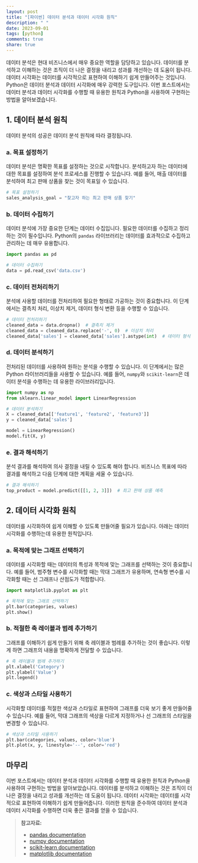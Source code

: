 ```yaml
---
layout: post
title: "[파이썬] 데이터 분석과 데이터 시각화 원칙"
description: " "
date: 2023-09-01
tags: [python]
comments: true
share: true
---
```


데이터 분석은 현대 비즈니스에서 매우 중요한 역할을 담당하고 있습니다. 데이터를 분석하고 이해하는 것은 조직이 더 나은 결정을 내리고 성과를 개선하는 데 도움이 됩니다. 데이터 시각화는 데이터를 시각적으로 표현하여 이해하기 쉽게 만들어주는 것입니다. Python은 데이터 분석과 데이터 시각화에 매우 강력한 도구입니다. 이번 포스트에서는 데이터 분석과 데이터 시각화를 수행할 때 유용한 원칙과 Python을 사용하여 구현하는 방법을 알아보겠습니다.

## 1. 데이터 분석 원칙

데이터 분석의 성공은 데이터 분석 원칙에 따라 결정됩니다.

### a. 목표 설정하기

데이터 분석은 명확한 목표를 설정하는 것으로 시작합니다. 분석하고자 하는 데이터에 대한 목표를 설정하여 분석 프로세스를 진행할 수 있습니다. 예를 들어, 매출 데이터를 분석하여 최고 판매 상품을 찾는 것이 목표일 수 있습니다.

```python
# 목표 설정하기
sales_analysis_goal = "찾고자 하는 최고 판매 상품 찾기"
```

### b. 데이터 수집하기

데이터 분석에 가장 중요한 단계는 데이터 수집입니다. 필요한 데이터를 수집하고 정리하는 것이 필수입니다. Python의 `pandas` 라이브러리는 데이터를 효과적으로 수집하고 관리하는 데 매우 유용합니다.

```python
import pandas as pd

# 데이터 수집하기
data = pd.read_csv('data.csv')
```

### c. 데이터 전처리하기

분석에 사용할 데이터를 전처리하여 필요한 형태로 가공하는 것이 중요합니다. 이 단계에서는 결측치 처리, 이상치 제거, 데이터 형식 변환 등을 수행할 수 있습니다.

```python
# 데이터 전처리하기
cleaned_data = data.dropna()  # 결측치 제거
cleaned_data = cleaned_data.replace('-', 0)  # 이상치 처리
cleaned_data['sales'] = cleaned_data['sales'].astype(int)  # 데이터 형식 변환
```

### d. 데이터 분석하기

전처리된 데이터를 사용하여 원하는 분석을 수행할 수 있습니다. 이 단계에서는 많은 Python 라이브러리들을 사용할 수 있습니다. 예를 들어, `numpy`와 `scikit-learn`은 데이터 분석을 수행하는 데 유용한 라이브러리입니다.

```python
import numpy as np
from sklearn.linear_model import LinearRegression

# 데이터 분석하기
X = cleaned_data[['feature1', 'feature2', 'feature3']]
y = cleaned_data['sales']

model = LinearRegression()
model.fit(X, y)
```

### e. 결과 해석하기

분석 결과를 해석하여 의사 결정을 내릴 수 있도록 해야 합니다. 비즈니스 목표에 따라 결과를 해석하고 다음 단계에 대한 계획을 세울 수 있습니다.

```python
# 결과 해석하기
top_product = model.predict([[1, 2, 3]])  # 최고 판매 상품 예측
```

## 2. 데이터 시각화 원칙

데이터를 시각화하여 쉽게 이해할 수 있도록 만들어줄 필요가 있습니다. 아래는 데이터 시각화를 수행하는데 유용한 원칙입니다.

### a. 목적에 맞는 그래프 선택하기

데이터를 시각화할 때는 데이터의 특성과 목적에 맞는 그래프를 선택하는 것이 중요합니다. 예를 들어, 범주형 변수를 시각화할 때는 막대 그래프가 유용하며, 연속형 변수를 시각화할 때는 선 그래프나 산점도가 적합합니다.

```python
import matplotlib.pyplot as plt

# 목적에 맞는 그래프 선택하기
plt.bar(categories, values)
plt.show()
```

### b. 적절한 축 레이블과 범례 추가하기

그래프를 이해하기 쉽게 만들기 위해 축 레이블과 범례를 추가하는 것이 좋습니다. 이렇게 하면 그래프의 내용을 명확하게 전달할 수 있습니다.

```python
# 축 레이블과 범례 추가하기
plt.xlabel('Category')
plt.ylabel('Value')
plt.legend()
```

### c. 색상과 스타일 사용하기

시각화할 데이터를 적절한 색상과 스타일로 표현하여 그래프를 더욱 보기 좋게 만들어줄 수 있습니다. 예를 들어, 막대 그래프의 색상을 다르게 지정하거나 선 그래프의 스타일을 변경할 수 있습니다.

```python
# 색상과 스타일 사용하기
plt.bar(categories, values, color='blue')
plt.plot(x, y, linestyle='--', color='red')
```

## 마무리

이번 포스트에서는 데이터 분석과 데이터 시각화를 수행할 때 유용한 원칙과 Python을 사용하여 구현하는 방법을 알아보았습니다. 데이터를 분석하고 이해하는 것은 조직이 더 나은 결정을 내리고 성과를 개선하는 데 도움이 됩니다. 데이터 시각화는 데이터를 시각적으로 표현하여 이해하기 쉽게 만들어줍니다. 이러한 원칙을 준수하여 데이터 분석과 데이터 시각화를 수행하면 더욱 좋은 결과를 얻을 수 있습니다.

> **참고자료:**
> - [pandas documentation](https://pandas.pydata.org/docs/)
> - [numpy documentation](https://numpy.org/doc/)
> - [scikit-learn documentation](https://scikit-learn.org/stable/documentation.html)
> - [matplotlib documentation](https://matplotlib.org/stable/contents.html)